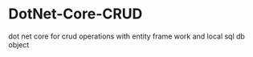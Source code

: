 # DotNet-Core-CRUD
dot net core for crud operations with entity frame work and local sql db object 
